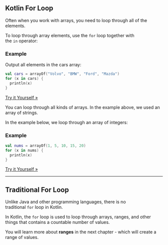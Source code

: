 
## Kotlin For Loop

Often when you work with arrays, you need to loop through all of the elements.

To loop through array elements, use the `for` loop together with the `in` operator:

### Example

Output all elements in the cars array:

```kotlin
val cars = arrayOf("Volvo", "BMW", "Ford", "Mazda")
for (x in cars) {
  println(x)
}
```

[Try it Yourself »](https://www.w3schools.com/kotlin/trykotlin.php?filename=demo_array_for_loop)

You can loop through all kinds of arrays. In the example above, we used an array of strings.

In the example below, we loop through an array of integers:

### Example

```kotlin
val nums = arrayOf(1, 5, 10, 15, 20)
for (x in nums) {
  println(x)
}
```

[Try it Yourself »](https://www.w3schools.com/kotlin/trykotlin.php?filename=demo_array_for_loop2)

---

## Traditional For Loop

Unlike Java and other programming languages, there is no traditional `for` loop in Kotlin.

In Kotlin, the `for` loop is used to loop through arrays, ranges, and other things that contains a countable number of values.

You will learn more about **ranges** in the next chapter - which will create a range of values.